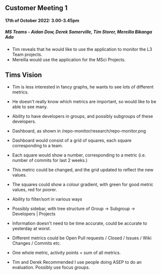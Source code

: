 ## Customer Meeting 1
#### 17th of October 2022: 3.00-3.45pm
##### MS Teams - Aidan Dow, Derek Somerville, Tim Storer, Mereilla Bikanga Ada

* Tim reveals that he would like to use the application to monitor the L3 Team projects.
* Mereilla would use the application for the MSci Projects.

## Tims Vision
* Tim is less interested in fancy graphs, he wants to see lots of different metrics. 
* He doesn't really know which metrics are important, so would like to be able to see many.
* Ability to have developers in groups, and possibly subgroups of these developers.
* Dashboard, as shown in /repo-monitor/research/repo-monitor.png
* Dashboard would consist of a grid of squares, each square corresponding to a team. 
* Each square would show a number, corresponding to a metric (i.e. number of commits for last 2 weeks.)
* This metric could be changed, and the grid updated to reflect the new values.
* The squares could show a colour gradient, with green for good metric values, red for poorer.
* Ability to filter/sort in various ways
* Possibly sidebar, with tree structure of Group -> Subgroup -> Developers | Projects
* Information doesn't need to be time accurate, could be accurate to yesterday at worst.
* Different metrics could be Open Pull requests / Closed / Issues / Wiki Changes / Commits etc.
* One whole metric, activity points = sum of all metrics.


* Tim and Derek Recommended I use people doing ASEP to do an evaluation. Possibly use focus groups.